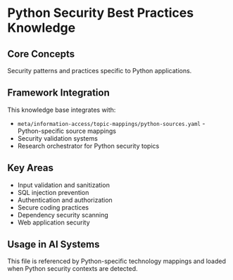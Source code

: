# Python Security Best Practices Knowledge

## Core Concepts

Security patterns and practices specific to Python applications.

## Framework Integration

This knowledge base integrates with:
- `meta/information-access/topic-mappings/python-sources.yaml` - Python-specific source mappings
- Security validation systems
- Research orchestrator for Python security topics

## Key Areas

- Input validation and sanitization
- SQL injection prevention
- Authentication and authorization
- Secure coding practices
- Dependency security scanning
- Web application security

## Usage in AI Systems

This file is referenced by Python-specific technology mappings and loaded when Python security contexts are detected.